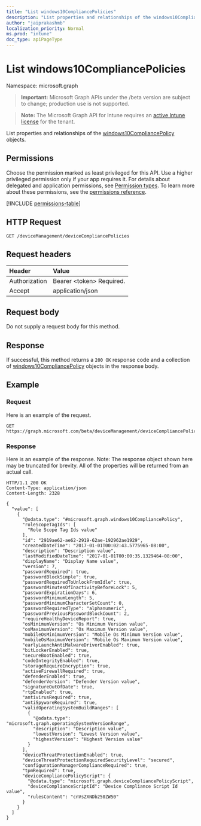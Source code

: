 ```yaml
---
title: "List windows10CompliancePolicies"
description: "List properties and relationships of the windows10CompliancePolicy objects."
author: "jaiprakashmb"
localization_priority: Normal
ms.prod: "intune"
doc_type: apiPageType
---
```


# List windows10CompliancePolicies

Namespace: microsoft.graph

> **Important:** Microsoft Graph APIs under the /beta version are subject to change; production use is not supported.

> **Note:** The Microsoft Graph API for Intune requires an [active Intune license](https://go.microsoft.com/fwlink/?linkid=839381) for the tenant.

List properties and relationships of the [windows10CompliancePolicy](../resources/intune-deviceconfig-windows10compliancepolicy.md) objects.

## Permissions
Choose the permission marked as least privileged for this API. Use a higher privileged permission only if your app requires it. For details about delegated and application permissions, see [Permission types](/graph/permissions-overview#permission-types). To learn more about these permissions, see the [permissions reference](/graph/permissions-reference).

<!-- { "blockType": "permissions", "name": "intune_deviceconfig_windows10compliancepolicy_list" } -->
[!INCLUDE [permissions-table](../includes/permissions/intune-deviceconfig-windows10compliancepolicy-list-permissions.md)]

## HTTP Request
<!-- {
  "blockType": "ignored"
}
-->
``` http
GET /deviceManagement/deviceCompliancePolicies
```

## Request headers
|Header|Value|
|:---|:---|
|Authorization|Bearer &lt;token&gt; Required.|
|Accept|application/json|

## Request body
Do not supply a request body for this method.

## Response
If successful, this method returns a `200 OK` response code and a collection of [windows10CompliancePolicy](../resources/intune-deviceconfig-windows10compliancepolicy.md) objects in the response body.

## Example

### Request
Here is an example of the request.
``` http
GET https://graph.microsoft.com/beta/deviceManagement/deviceCompliancePolicies
```

### Response
Here is an example of the response. Note: The response object shown here may be truncated for brevity. All of the properties will be returned from an actual call.
``` http
HTTP/1.1 200 OK
Content-Type: application/json
Content-Length: 2328

{
  "value": [
    {
      "@odata.type": "#microsoft.graph.windows10CompliancePolicy",
      "roleScopeTagIds": [
        "Role Scope Tag Ids value"
      ],
      "id": "2919ae62-ae62-2919-62ae-192962ae1929",
      "createdDateTime": "2017-01-01T00:02:43.5775965-08:00",
      "description": "Description value",
      "lastModifiedDateTime": "2017-01-01T00:00:35.1329464-08:00",
      "displayName": "Display Name value",
      "version": 7,
      "passwordRequired": true,
      "passwordBlockSimple": true,
      "passwordRequiredToUnlockFromIdle": true,
      "passwordMinutesOfInactivityBeforeLock": 5,
      "passwordExpirationDays": 6,
      "passwordMinimumLength": 5,
      "passwordMinimumCharacterSetCount": 0,
      "passwordRequiredType": "alphanumeric",
      "passwordPreviousPasswordBlockCount": 2,
      "requireHealthyDeviceReport": true,
      "osMinimumVersion": "Os Minimum Version value",
      "osMaximumVersion": "Os Maximum Version value",
      "mobileOsMinimumVersion": "Mobile Os Minimum Version value",
      "mobileOsMaximumVersion": "Mobile Os Maximum Version value",
      "earlyLaunchAntiMalwareDriverEnabled": true,
      "bitLockerEnabled": true,
      "secureBootEnabled": true,
      "codeIntegrityEnabled": true,
      "storageRequireEncryption": true,
      "activeFirewallRequired": true,
      "defenderEnabled": true,
      "defenderVersion": "Defender Version value",
      "signatureOutOfDate": true,
      "rtpEnabled": true,
      "antivirusRequired": true,
      "antiSpywareRequired": true,
      "validOperatingSystemBuildRanges": [
        {
          "@odata.type": "microsoft.graph.operatingSystemVersionRange",
          "description": "Description value",
          "lowestVersion": "Lowest Version value",
          "highestVersion": "Highest Version value"
        }
      ],
      "deviceThreatProtectionEnabled": true,
      "deviceThreatProtectionRequiredSecurityLevel": "secured",
      "configurationManagerComplianceRequired": true,
      "tpmRequired": true,
      "deviceCompliancePolicyScript": {
        "@odata.type": "microsoft.graph.deviceCompliancePolicyScript",
        "deviceComplianceScriptId": "Device Compliance Script Id value",
        "rulesContent": "cnVsZXNDb250ZW50"
      }
    }
  ]
}
```
